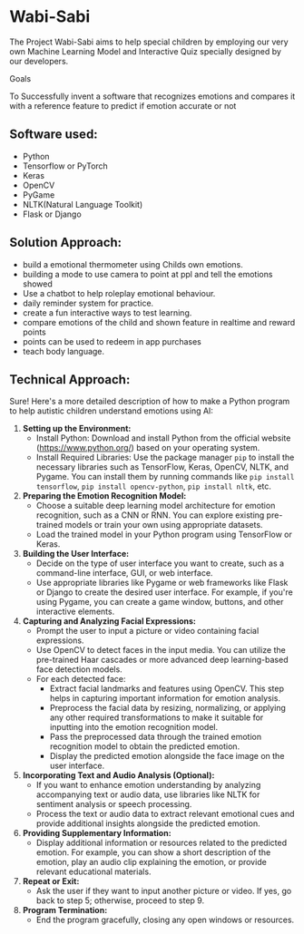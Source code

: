 # Wabi-Sabi

The Project Wabi-Sabi aims to help special children by employing our very own Machine Learning Model and Interactive Quiz specially designed by our developers.


Goals

To Successfully invent a software that recognizes emotions and compares it with a reference feature to predict if emotion accurate or not

## Software used:

- Python
- Tensorflow or PyTorch
- Keras
- OpenCV
- PyGame
- NLTK(Natural Language Toolkit)
- Flask or Django

## Solution Approach:

- build a emotional thermometer using Childs own emotions.
- building a mode to use camera to point at ppl and tell the emotions showed
- Use a chatbot to help roleplay emotional behaviour.
- daily reminder system for practice.
- create a fun interactive ways to test learning.
- compare emotions of the child and shown feature in realtime and reward points
- points can be used to redeem in app purchases
- teach body language.

## Technical Approach:

Sure! Here's a more detailed description of how to make a Python program to help autistic children understand emotions using AI:

1. **Setting up the Environment:**
    - Install Python: Download and install Python from the official website (https://www.python.org/) based on your operating system.
    - Install Required Libraries: Use the package manager `pip` to install the necessary libraries such as TensorFlow, Keras, OpenCV, NLTK, and Pygame. You can install them by running commands like `pip install tensorflow`, `pip install opencv-python`, `pip install nltk`, etc.
2. **Preparing the Emotion Recognition Model:**
    - Choose a suitable deep learning model architecture for emotion recognition, such as a CNN or RNN. You can explore existing pre-trained models or train your own using appropriate datasets.
    - Load the trained model in your Python program using TensorFlow or Keras.
3. **Building the User Interface:**
    - Decide on the type of user interface you want to create, such as a command-line interface, GUI, or web interface.
    - Use appropriate libraries like Pygame or web frameworks like Flask or Django to create the desired user interface. For example, if you're using Pygame, you can create a game window, buttons, and other interactive elements.
4. **Capturing and Analyzing Facial Expressions:**
    - Prompt the user to input a picture or video containing facial expressions.
    - Use OpenCV to detect faces in the input media. You can utilize the pre-trained Haar cascades or more advanced deep learning-based face detection models.
    - For each detected face:
        - Extract facial landmarks and features using OpenCV. This step helps in capturing important information for emotion analysis.
        - Preprocess the facial data by resizing, normalizing, or applying any other required transformations to make it suitable for inputting into the emotion recognition model.
        - Pass the preprocessed data through the trained emotion recognition model to obtain the predicted emotion.
        - Display the predicted emotion alongside the face image on the user interface.
5. **Incorporating Text and Audio Analysis (Optional):**
    - If you want to enhance emotion understanding by analyzing accompanying text or audio data, use libraries like NLTK for sentiment analysis or speech processing.
    - Process the text or audio data to extract relevant emotional cues and provide additional insights alongside the predicted emotion.
6. **Providing Supplementary Information:**
    - Display additional information or resources related to the predicted emotion. For example, you can show a short description of the emotion, play an audio clip explaining the emotion, or provide relevant educational materials.
7. **Repeat or Exit:**
    - Ask the user if they want to input another picture or video. If yes, go back to step 5; otherwise, proceed to step 9.
8. **Program Termination:**
    - End the program gracefully, closing any open windows or resources.